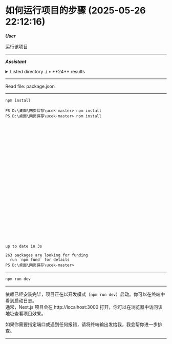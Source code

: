 <!-- Generated by SpecStory -->

# 如何运行项目的步骤 (2025-05-26 22:12:16)

_**User**_

运行该项目

---

_**Assistant**_

<details>
            <summary>Listed directory ./ • **24** results</summary>
        
| Name |
|-------|
| 📄 `package-lock.json` |
| 📄 `package.json` |
| 📁 `node_modules` |
| 📁 `.next` |
| 📄 `next-env.d.ts` |
| 📄 `.gitignore` |
| 📄 `.cursorindexingignore` |
| 📁 `.specstory` |
| 📁 `scraper` |
| 📁 `public` |
| 📁 `lib` |
| 📁 `hooks` |
| 📁 `contents` |
| 📁 `components` |
| 📁 `app` |
| 📄 `.eslintrc.json` |
| 📄 `components.json` |
| 📄 `metadata.mjs` |
| 📄 `next-sitemap.config.js` |
| 📄 `next.config.mjs` |
| 📄 `postcss.config.mjs` |
| 📄 `README.md` |
| 📄 `tailwind.config.ts` |
| 📄 `tsconfig.json` |

</details>

---

Read file: package.json

---

```bash
npm install
```

```
PS D:\桌面\网页保存\ucek-master> npm install
PS D:\桌面\网页保存\ucek-master> npm install




























up to date in 3s

263 packages are looking for funding
  run `npm fund` for details
PS D:\桌面\网页保存\ucek-master>
```

---

```bash
npm run dev
```

---

依赖已经安装完毕，项目正在以开发模式（`npm run dev`）启动。你可以在终端中看到启动日志。  
通常，Next.js 项目会在 http://localhost:3000 打开，你可以在浏览器中访问该地址查看项目效果。

如果你需要指定端口或遇到任何报错，请将终端输出发给我，我会帮你进一步排查。

---

